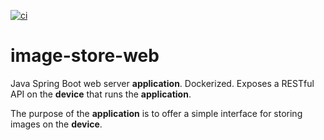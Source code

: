 [![ci](https://github.com/vartdalen/image-store-web/workflows/ci/badge.svg)](https://github.com/vartdalen/image-store-web/actions?workflow=ci)

# image-store-web
Java Spring Boot web server **application**.
Dockerized.
Exposes a RESTful API on the **device** that runs the **application**.

The purpose of the **application** is to offer a simple interface for storing images on the **device**.
